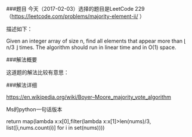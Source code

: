 ###题目
今天（2017-02-03）选择的题目是LeetCode 229（https://leetcode.com/problems/majority-element-ii/ ）

描述如下：

Given an integer array of size n, find all elements that appear more than ⌊ n/3 ⌋ times. The algorithm should run in linear time and in O(1) space.

###解法概要

这道题的解法比较有意思：

###解法详细



https://en.wikipedia.org/wiki/Boyer–Moore_majority_vote_algorithm


Ms的python一句话版本

return map(lambda x:x[0],filter(lambda x:x[1]>len(nums)/3, list([i,nums.count(i)] for i in set(nums))))